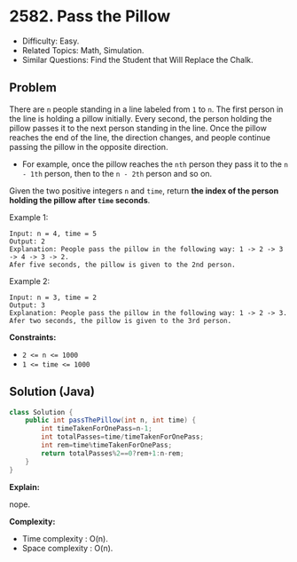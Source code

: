 # 2582. Pass the Pillow

- Difficulty: Easy.
- Related Topics: Math, Simulation.
- Similar Questions: Find the Student that Will Replace the Chalk.

## Problem

There are `n` people standing in a line labeled from `1` to `n`. The first person in the line is holding a pillow initially. Every second, the person holding the pillow passes it to the next person standing in the line. Once the pillow reaches the end of the line, the direction changes, and people continue passing the pillow in the opposite direction.

- For example, once the pillow reaches the `nth` person they pass it to the `n - 1th` person, then to the `n - 2th` person and so on.

Given the two positive integers `n` and `time`, return **the index of the person holding the pillow after **`time`** seconds**.

Example 1:

```
Input: n = 4, time = 5
Output: 2
Explanation: People pass the pillow in the following way: 1 -> 2 -> 3 -> 4 -> 3 -> 2.
Afer five seconds, the pillow is given to the 2nd person.
```

Example 2:

```
Input: n = 3, time = 2
Output: 3
Explanation: People pass the pillow in the following way: 1 -> 2 -> 3.
Afer two seconds, the pillow is given to the 3rd person.
```

**Constraints:**

- `2 <= n <= 1000`
- `1 <= time <= 1000`

## Solution (Java)

```java
class Solution {
    public int passThePillow(int n, int time) {
        int timeTakenForOnePass=n-1;
        int totalPasses=time/timeTakenForOnePass;
        int rem=time%timeTakenForOnePass;
        return totalPasses%2==0?rem+1:n-rem;
    }
}
```

**Explain:**

nope.

**Complexity:**

- Time complexity : O(n).
- Space complexity : O(n).

